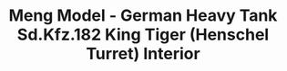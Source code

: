 ---
layout: product
title: "Meng Model - German Heavy Tank  Sd.Kfz.182 King Tiger (Henschel Turret) Interior"
price: "4600" 
desc: "N/A"
img_path: "/assets/img/MM-SPS-037.jpg"
brand: "N/A"
available: false
special_offer: false
new: false
soon: false
cat: "010000"
subcat: "011000"
subsubcat: "0N/A"
sifra: "MM-SPS-037"
popular: false
---